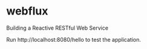 # webflux
Building a Reactive RESTful Web Service

Run http://localhost:8080/hello to test the application.